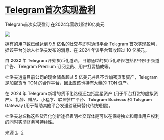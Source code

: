 # [Telegram首次实现盈利](https://github.com/jaaleng/jaaleng.github.io/issues/120)

Telegram首次实现盈利 在2024年营收超过10亿美元

![](https://pic.superbed.cc/item/67838448fa9f77b4dcbcd8d8.jpg)

拥有的用户数已经达到 9.5 亿名的社交与即时通讯平台 Telegram 首次实现盈利，据该平台创始人杜洛夫发布的消息，在 2024 年该平台营收超过 10 亿美元。

自 2022 年 Telegram 开始货币化道路，目前通过的货币化路径包括但不限于频道广告、Telegram Premium 订阅会员、用户打赏抽成等。

杜洛夫透露目前公司的现金储备超过 5 亿美元并且不含加密货币资产，Telegram 是加密货币 TON 的合作平台，因此应该也持有大量的 TON 资产。


在 2024 年 Telegram 新增的货币化路径还包括星星资产 (用于平台打赏的虚拟资产)、礼物、赠品、小程序、联盟推广平台、Telegram Business 和 Telegram Gateway (用于帮助其他平台发送验证码替代传统短信)。

杜洛夫总结称这些货币化创新途径表明社交媒体是可以在保持独立和尊重用户权利的同时实现财务可持续性。

来源 [1](https://www.landiannews.com/archives/107229.html)，[2](https://tass.com/economy/1891977)

